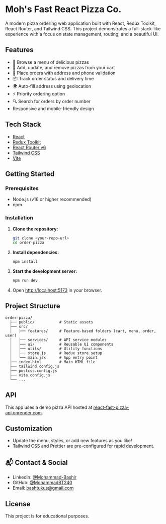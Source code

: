 # Moh's Fast React Pizza Co.

A modern pizza ordering web application built with React, Redux Toolkit, React Router, and Tailwind CSS. This project demonstrates a full-stack-like experience with a focus on state management, routing, and a beautiful UI.

## Features

- 🍕 Browse a menu of delicious pizzas
- 🛒 Add, update, and remove pizzas from your cart
- 📝 Place orders with address and phone validation
- 📦 Track order status and delivery time
- 🌍 Auto-fill address using geolocation
- ⚡ Priority ordering option
- 🔍 Search for orders by order number
- Responsive and mobile-friendly design

## Tech Stack

- [React](https://react.dev/)
- [Redux Toolkit](https://redux-toolkit.js.org/)
- [React Router v6](https://reactrouter.com/)
- [Tailwind CSS](https://tailwindcss.com/)
- [Vite](https://vitejs.dev/)

## Getting Started

### Prerequisites

- Node.js (v16 or higher recommended)
- npm

### Installation

1. **Clone the repository:**
   ```bash
   git clone <your-repo-url>
   cd order-pizza
   ```
2. **Install dependencies:**
   ```bash
   npm install
   ```
3. **Start the development server:**
   ```bash
   npm run dev
   ```
4. Open [http://localhost:5173](http://localhost:5173) in your browser.

## Project Structure

```
order-pizza/
  ├── public/           # Static assets
  ├── src/
  │   ├── features/     # Feature-based folders (cart, menu, order, user)
  │   ├── services/     # API service modules
  │   ├── ui/           # Reusable UI components
  │   ├── utils/        # Utility functions
  │   ├── store.js      # Redux store setup
  │   └── main.jsx      # App entry point
  ├── index.html        # Main HTML file
  ├── tailwind.config.js
  ├── postcss.config.js
  ├── vite.config.js
  └── ...
```

## API

This app uses a demo pizza API hosted at [react-fast-pizza-api.onrender.com](https://react-fast-pizza-api.onrender.com/api).

## Customization

- Update the menu, styles, or add new features as you like!
- Tailwind CSS and Prettier are pre-configured for rapid development.

## 📬 Contact & Social

- Linkedin: [@Mohammad-Bashir](https://www.linkedin.com/in/mohammad-bashir-7545a3212/)
- GitHub: [@MohammadBT240](https://github.com/MohammadBT240)
- Email: bashtukus@gmail.com

## License

This project is for educational purposes.
